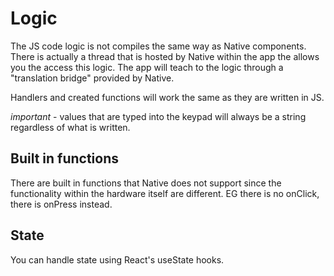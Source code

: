 # Logic

The JS code logic is not compiles the same way as Native components. There is actually a thread that is hosted by Native within the app the allows you the access this logic. The app will teach to the logic through a "translation bridge" provided by Native.

Handlers and created functions will work the same as they are written in JS.

*important* - values that are typed into the keypad will always be a string regardless of what is written.

## Built in functions

There are built in functions that Native does not support since the functionality within the hardware itself are different. EG there is no onClick, there is onPress instead.

## State

You can handle state using React's useState hooks.